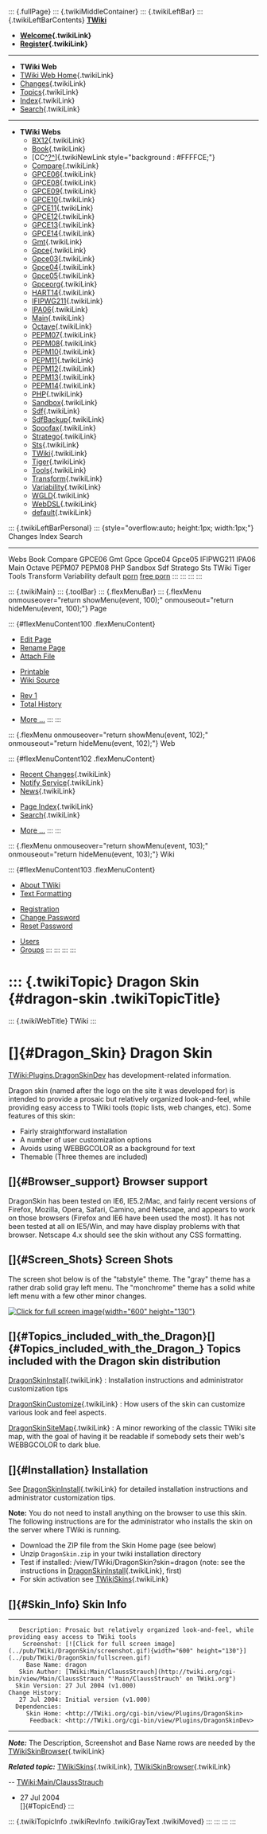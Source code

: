 ::: {.fullPage}
::: {.twikiMiddleContainer}
::: {.twikiLeftBar}
::: {.twikiLeftBarContents}
**[TWiki](http://TWiki.org/)**

-   **[Welcome](WelcomeGuest){.twikiLink}**
-   **[Register](TWikiRegistration){.twikiLink}**

------------------------------------------------------------------------

-   **TWiki Web**
-   [TWiki Web Home](WebHome){.twikiLink}
-   [Changes](WebChanges){.twikiLink}
-   [Topics](WebTopicList){.twikiLink}
-   [Index](WebIndex){.twikiLink}
-   [Search](WebSearch){.twikiLink}

------------------------------------------------------------------------

-   **TWiki Webs**
    -   [BX12](../BX12/WebHome){.twikiLink}
    -   [Book](../Book/WebHome){.twikiLink}
    -   [CC[^?^](http://www.program-transformation.org/edit/CC/WebHome?topicparent=TWiki.DragonSkin)]{.twikiNewLink
        style="background : #FFFFCE;"}
    -   [Compare](../Compare/WebHome){.twikiLink}
    -   [GPCE06](../GPCE06/WebHome){.twikiLink}
    -   [GPCE08](../GPCE08/WebHome){.twikiLink}
    -   [GPCE09](../GPCE09/WebHome){.twikiLink}
    -   [GPCE10](../GPCE10/WebHome){.twikiLink}
    -   [GPCE11](../GPCE11/WebHome){.twikiLink}
    -   [GPCE12](../GPCE12/WebHome){.twikiLink}
    -   [GPCE13](../GPCE13/WebHome){.twikiLink}
    -   [GPCE14](../GPCE14/WebHome){.twikiLink}
    -   [Gmt](../Gmt/WebHome){.twikiLink}
    -   [Gpce](../Gpce/WebHome){.twikiLink}
    -   [Gpce03](http://www.program-transformation.org/Gpce03/WebHome){.twikiLink}
    -   [Gpce04](../Gpce04/WebHome){.twikiLink}
    -   [Gpce05](../Gpce05/WebHome){.twikiLink}
    -   [Gpceorg](../Gpceorg/WebHome){.twikiLink}
    -   [HART14](../HART14/WebHome){.twikiLink}
    -   [IFIPWG211](http://www.program-transformation.org/IFIPWG211/WebHome){.twikiLink}
    -   [IPA06](../IPA06/WebHome){.twikiLink}
    -   [Main](../Main/WebHome){.twikiLink}
    -   [Octave](../Octave/WebHome){.twikiLink}
    -   [PEPM07](../PEPM07/WebHome){.twikiLink}
    -   [PEPM08](../PEPM08/WebHome){.twikiLink}
    -   [PEPM10](../PEPM10/WebHome){.twikiLink}
    -   [PEPM11](../PEPM11/WebHome){.twikiLink}
    -   [PEPM12](../PEPM12/WebHome){.twikiLink}
    -   [PEPM13](../PEPM13/WebHome){.twikiLink}
    -   [PEPM14](../PEPM14/WebHome){.twikiLink}
    -   [PHP](../PHP/WebHome){.twikiLink}
    -   [Sandbox](../Sandbox/WebHome){.twikiLink}
    -   [Sdf](../Sdf/WebHome){.twikiLink}
    -   [SdfBackup](../SdfBackup/WebHome){.twikiLink}
    -   [Spoofax](../Spoofax/WebHome){.twikiLink}
    -   [Stratego](../Stratego/WebHome){.twikiLink}
    -   [Sts](../Sts/WebHome){.twikiLink}
    -   [TWiki](WebHome){.twikiLink}
    -   [Tiger](../Tiger/WebHome){.twikiLink}
    -   [Tools](../Tools/WebHome){.twikiLink}
    -   [Transform](../Transform/WebHome){.twikiLink}
    -   [Variability](../Variability/WebHome){.twikiLink}
    -   [WGLD](../WGLD/WebHome){.twikiLink}
    -   [WebDSL](../WebDSL/WebHome){.twikiLink}
    -   [default](DefaultWebHome){.twikiLink}

::: {.twikiLeftBarPersonal}
::: {style="overflow:auto; height:1px; width:1px;"}
Changes Index Search

------------------------------------------------------------------------

Webs Book Compare GPCE06 Gmt Gpce Gpce04 Gpce05 IFIPWG211 IPA06 Main
Octave PEPM07 PEPM08 PHP Sandbox Sdf Stratego Sts TWiki Tiger Tools
Transform Variability default
[porn](http://www.estrategiavirtual.com/adult/) [free
porn](http://www.estrategiavirtual.com/free/)
:::
:::
:::
:::

::: {.twikiMain}
::: {.toolBar}
::: {.flexMenuBar}
::: {.flexMenu onmouseover="return showMenu(event, 100);" onmouseout="return hideMenu(event, 100);"}
Page

::: {#flexMenuContent100 .flexMenuContent}
-   [Edit
    Page](http://www.program-transformation.org/edit/TWiki/DragonSkin?t=1536826872)
-   [Rename
    Page](http://www.program-transformation.org/rename/TWiki/DragonSkin)
-   [Attach
    File](http://www.program-transformation.org/attach/TWiki/DragonSkin)

<!-- -->

-   [Printable](http://www.program-transformation.org/view/TWiki/DragonSkin?skin=print.pattern)
-   [Wiki
    Source](http://www.program-transformation.org/view/TWiki/DragonSkin?skin=text&raw=on&contenttype=text/plain)

<!-- -->

-   [Rev
    1](http://www.program-transformation.org/view/TWiki/DragonSkin?rev=1.1)
-   [Total
    History](http://www.program-transformation.org/rdiff/TWiki/DragonSkin)

<!-- -->

-   [More
    \...](http://www.program-transformation.org/oops/TWiki/DragonSkin?template=oopsmore&param1=1.1&param2=1.1)
:::
:::

::: {.flexMenu onmouseover="return showMenu(event, 102);" onmouseout="return hideMenu(event, 102);"}
Web

::: {#flexMenuContent102 .flexMenuContent}
-   [Recent Changes](WebChanges){.twikiLink}
-   [Notify Service](WebNotify){.twikiLink}
-   [News](WebNews){.twikiLink}

<!-- -->

-   [Page Index](WebIndex){.twikiLink}
-   [Search](WebSearch){.twikiLink}

<!-- -->

-   [More
    \...](http://www.program-transformation.org/oops/TWiki/DragonSkin?template=oopsmore&param1=1.1&param2=1.1)
:::
:::

::: {.flexMenu onmouseover="return showMenu(event, 103);" onmouseout="return hideMenu(event, 103);"}
Wiki

::: {#flexMenuContent103 .flexMenuContent}
-   [About
    TWiki](http://www.program-transformation.org/view/TWiki/WebHome)
-   [Text
    Formatting](http://www.program-transformation.org/view/TWiki/TextFormattingRules)

<!-- -->

-   [Registration](http://www.program-transformation.org/view/TWiki/TWikiRegistration)
-   [Change
    Password](http://www.program-transformation.org/view/TWiki/ChangePassword)
-   [Reset
    Password](http://www.program-transformation.org/view/TWiki/ResetPassword)

<!-- -->

-   [Users](http://www.program-transformation.org/view/Main/TWikiUsers)
-   [Groups](http://www.program-transformation.org/view/Main/TWikiGroups)
:::
:::
:::
:::

::: {.twikiTopic}
Dragon Skin {#dragon-skin .twikiTopicTitle}
===========

::: {.twikiWebTitle}
TWiki
:::

[]{#Dragon_Skin} Dragon Skin
============================

[TWiki:Plugins.DragonSkinDev](http://twiki.org/cgi-bin/view/Plugins.DragonSkinDev "'Plugins.DragonSkinDev' on TWiki.org")
has development-related information.

Dragon skin (named after the logo on the site it was developed for) is
intended to provide a prosaic but relatively organized look-and-feel,
while providing easy access to TWiki tools (topic lists, web changes,
etc). Some features of this skin:

-   Fairly straightforward installation
-   A number of user customization options
-   Avoids using WEBBGCOLOR as a background for text
-   Themable (Three themes are included)

[]{#Browser_support} Browser support
------------------------------------

DragonSkin has been tested on IE6, IE5.2/Mac, and fairly recent versions
of Firefox, Mozilla, Opera, Safari, Camino, and Netscape, and appears to
work on those browsers (Firefox and IE6 have been used the most). It has
not been tested at all on IE5/Win, and may have display problems with
that browser. Netscape 4.x should see the skin without any CSS
formatting.

[]{#Screen_Shots} Screen Shots
------------------------------

The screen shot below is of the \"tabstyle\" theme. The \"gray\" theme
has a rather drab solid gray left menu. The \"monchrome\" theme has a
solid white left menu with a few other minor changes.

[![Click for full screen
image](../pub/TWiki/DragonSkin/screenshot.gif){width="600"
height="130"}](../pub/TWiki/DragonSkin/fullscreen.gif)

[]{#Topics_included_with_the_Dragon}[]{#Topics_included_with_the_Dragon_} Topics included with the Dragon skin distribution
---------------------------------------------------------------------------------------------------------------------------

 [DragonSkinInstall](DragonSkinInstall){.twikiLink} 
:   Installation instructions and administrator customization tips

 [DragonSkinCustomize](DragonSkinCustomize){.twikiLink} 
:   How users of the skin can customize various look and feel aspects.

 [DragonSkinSiteMap](DragonSkinSiteMap){.twikiLink} 
:   A minor reworking of the classic TWiki site map, with the goal of
    having it be readable if somebody sets their web\'s WEBBGCOLOR to
    dark blue.

[]{#Installation} Installation
------------------------------

See [DragonSkinInstall](DragonSkinInstall){.twikiLink} for detailed
installation instructions and administrator customization tips.

**Note:** You do not need to install anything on the browser to use this
skin. The following instructions are for the administrator who installs
the skin on the server where TWiki is running.

-   Download the ZIP file from the Skin Home page (see below)
-   Unzip `DragonSkin.zip` in your twiki installation directory
-   Test if installed: /view/TWiki/DragonSkin?skin=dragon (note: see the
    instructions in [DragonSkinInstall](DragonSkinInstall){.twikiLink},
    first)
-   For skin activation see [TWikiSkins](TWikiSkins){.twikiLink}

[]{#Skin_Info} Skin Info
------------------------

  ----------------- --------------------------------------------------------------------------------------------------------------------------------------------
       Description: Prosaic but relatively organized look-and-feel, while providing easy access to TWiki tools
        Screenshot: [![Click for full screen image](../pub/TWiki/DragonSkin/screenshot.gif){width="600" height="130"}](../pub/TWiki/DragonSkin/fullscreen.gif)
         Base Name: dragon
       Skin Author: [TWiki:Main/ClaussStrauch](http://twiki.org/cgi-bin/view/Main/ClaussStrauch "'Main/ClaussStrauch' on TWiki.org")
      Skin Version: 27 Jul 2004 (v1.000)
    Change History:  
       27 Jul 2004: Initial version (v1.000)
      Dependencies:  
         Skin Home: <http://TWiki.org/cgi-bin/view/Plugins/DragonSkin>
          Feedback: <http://TWiki.org/cgi-bin/view/Plugins/DragonSkinDev>
  ----------------- --------------------------------------------------------------------------------------------------------------------------------------------

***Note:*** The Description, Screenshot and Base Name rows are needed by
the [TWikiSkinBrowser](TWikiSkinBrowser){.twikiLink}

***Related topic:*** [TWikiSkins](TWikiSkins){.twikiLink},
[TWikiSkinBrowser](TWikiSkinBrowser){.twikiLink}

\--
[TWiki:Main/ClaussStrauch](http://twiki.org/cgi-bin/view/Main/ClaussStrauch "'Main/ClaussStrauch' on TWiki.org")
- 27 Jul 2004\
[]{#TopicEnd}
:::

::: {.twikiTopicInfo .twikiRevInfo .twikiGrayText .twikiMoved}
:::
:::
:::
:::
